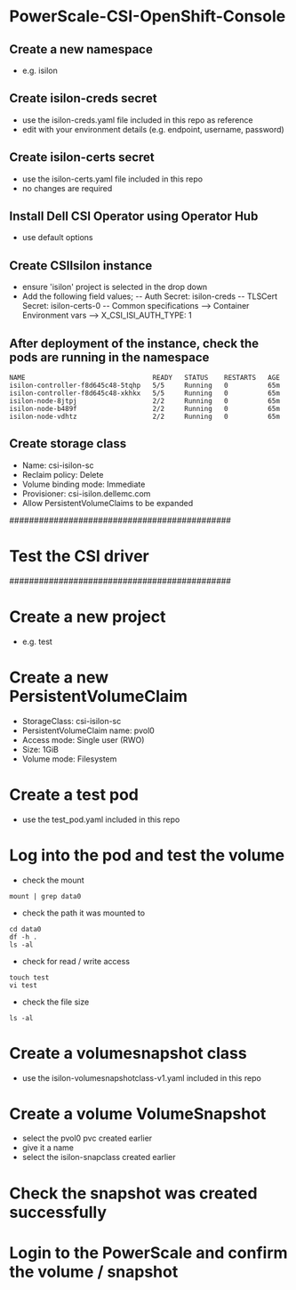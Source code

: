 # PowerScale-CSI-OpenShift-Console

## Create a new namespace
- e.g. isilon

## Create isilon-creds secret
- use the isilon-creds.yaml file included in this repo as reference
- edit with your environment details (e.g. endpoint, username, password)

## Create isilon-certs secret
- use the isilon-certs.yaml file included in this repo
- no changes are required

## Install Dell CSI Operator using Operator Hub
- use default options

## Create CSIIsilon instance
- ensure 'isilon' project is selected in the drop down
- Add the following field values;
-- Auth Secret: isilon-creds
-- TLSCert Secret: isilon-certs-0
-- Common specifications --> Container Environment vars --> X_CSI_ISI_AUTH_TYPE: 1

## After deployment of the instance, check the pods are running in the namespace
```
NAME                                READY   STATUS    RESTARTS   AGE
isilon-controller-f8d645c48-5tqhp   5/5     Running   0          65m
isilon-controller-f8d645c48-xkhkx   5/5     Running   0          65m
isilon-node-8jtpj                   2/2     Running   0          65m
isilon-node-b489f                   2/2     Running   0          65m
isilon-node-vdhtz                   2/2     Running   0          65m
```

## Create storage class
- Name: csi-isilon-sc
- Reclaim policy: Delete
- Volume binding mode: Immediate
- Provisioner: csi-isilon.dellemc.com
- Allow PersistentVolumeClaims to be expanded

#############################################
# Test the CSI driver
#############################################

# Create a new project
- e.g. test

# Create a new PersistentVolumeClaim
- StorageClass: csi-isilon-sc
- PersistentVolumeClaim name: pvol0
- Access mode: Single user (RWO)
- Size: 1GiB
- Volume mode: Filesystem

# Create a test pod
- use the test_pod.yaml included in this repo

# Log into the pod and test the volume
- check the mount
```
mount | grep data0
```
- check the path it was mounted to
```
cd data0
df -h .
ls -al
```
- check for read / write access
```
touch test
vi test
```
- check the file size
```
ls -al
```

# Create a volumesnapshot class
- use the isilon-volumesnapshotclass-v1.yaml included in this repo

# Create a volume VolumeSnapshot
- select the pvol0 pvc created earlier
- give it a name
- select the isilon-snapclass created earlier

# Check the snapshot was created successfully

# Login to the PowerScale and confirm the volume / snapshot
